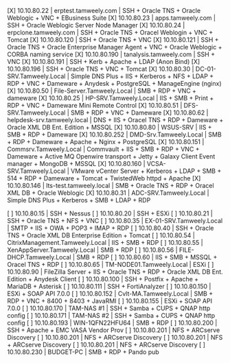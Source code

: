 [X] 10.10.80.22 | erptest.tamweely.com | SSH + Oracle TNS + Oracle Weblogic + VNC + EBusiness Suite
[X] 10.10.80.23 | apps.tamweely.com | SSH + Oracle Weblogic Server Node Manager
[X] 10.10.80.24 | erpclone.tamweely.com | SSH + Oracle TNS + Oracel Weblogin + VNC + Tomcat
[X] 10.10.80.120 | SSH + Oracle TNS + VNC
[X] 10.10.80.121 | SSH + Oracle TNS + Oracle Enterprise Manager Agent + VNC + Oracle Weblogic + CORBA naming service
[X] 10.10.80.190 | tanalysis.tamweely.com | SSH + VNC
[X] 10.10.80.191 | SSH + Kerb + Apache + LDAP (Anon Bind)
[X] 10.10.80.196 | SSH + Oracle TNS + VNC + Tomcat
[X] 10.10.80.30 | DC-01-SRV.Tamweely.Local | Simple DNS Plus + IIS + Kerberos + NFS + LDAP + RDP + VNC + Dameware + Anydesk + PostgreSQL + ManageEngine (nginx)
[X] 10.10.80.50 | File-Server.Tamweely.Local | SMB + RDP + VNC + dameware
[X] 10.10.80.25 | HP-SRV.Tamweely.Local | IIS + SMB + Print + RDP + VNC + Dameware Mini Remote Control
[X] 10.10.80.51 | DFS-SRV.Tamweely.Local | SMB + RDP + VNC + Dameware
[X] 10.10.80.62 | helpdesk-srv.tamweely.local | DNS + IIS + Oracel TNS + RDP + Dameware + Oracle XML DB Ent. Edition + MSSQL
[X] 10.10.80.80 | WSUS-SRV | IIS + SMB + RDP + Dameware
[X] 10.10.80.252 | DMD-Srv.Tamweely.Local | SMB + RDP + Dameware + Apache + Nginx + PostgreSQL
[X] 10.10.80.151 | Commsrv.Tamweely.Local | Commvault + IIS + SMB + RDP + VNC + Dameware + Active MQ Openwire transport + Jetty + Galaxy Client Event manager + MongoDB + MSSQL
[X] 10.10.80.160 | VCSA-SRV.Tamweely.Local | VMware vCenter Server + Kerberos + LDAP + SMB + 514 + RDP + Dameware + Tomcat + TwistedWeb httpd + Apache
[X] 10.10.80.146 | lts-test.tamweely.local | SMB + Oracle TNS + RDP + Oracel XML DB + Oracle Weblogic
[X] 10.10.80.31 | ADC-SRV.Tamweely.Local | Simple DNS Plus + Kerberos + SMB + LDAP + RDP

[ ] 10.10.80.15  | SSH + Nessus
[ ] 10.10.80.20  | SSH + ESXi
[ ] 10.10.80.21  | SSH + Oracle TNS + NFS + VNC
[ ] 10.10.80.35  | EX-01-SRV.Tamweely.Local | SMTP + IIS + OWA + POP3 + IMAP + RDP
[ ] 10.10.80.40  | SSH + Oracle TNS + Oracle XML DB Enterprise Edition + Tomcat
[ ] 10.10.80.54  | CitrixManagement.Tamweely.Local | IIS + SMB + RDP
[ ] 10.10.80.55  | XenAppServer.Tamweely.Local | SMB + RDP
[ ] 10.10.80.56  | FILE-DHCP.Tamweely.Local | SMB + RDP
[ ] 10.10.80.60  | IIS + SMB + MSSQL + Oracel TNS + RDP
[ ] 10.10.80.65  | TM-NODE01.Tamweely.Local | ESXi
[ ] 10.10.80.90  | FileZilla Server + IIS + Oracle TNS + RDP + Oracle XML DB Ent. Edition + Anydesk Client
[ ] 10.10.80.100 | SSH + Postfix + Apache + MariaDB + Asterisk
[ ] 10.10.80.111 | SSH + FortiAnalyzer
[ ] 10.10.80.150 | ESXi + SOAP API 7.0.0
[ ] 10.10.80.152 | Cvlt-MA.Tamweely.Local | SMB + RDP + VNC + 8400 + 8403 + JavaRMI
[ ] 10.10.80.155 | ESXi + SOAP API 7.0.0
[ ] 10.10.80.170 | TAM-NAS #1 | SSH + Samba + CUPS + QNAP http config
[ ] 10.10.80.171 | TAM-NAS #2 | SSH + Samba + CUPS + QNAP http config
[ ] 10.10.80.193 | WIN-1QFN22HFU64 | SMB + RDP
[ ] 10.10.80.200 | SSH + Apache + EMC VASA Vendor Prov
[ ] 10.10.80.201 | NFS + ARCserve Discovery
[ ] 10.10.80.201 | NFS + ARCserve Discovery
[ ] 10.10.80.201 | NFS + ARCserve Discovery
[ ] 10.10.80.201 | NFS + ARCserve Discovery
[ ] 10.10.80.230 | BUDGET-PC | SMB + RDP + Pando pub